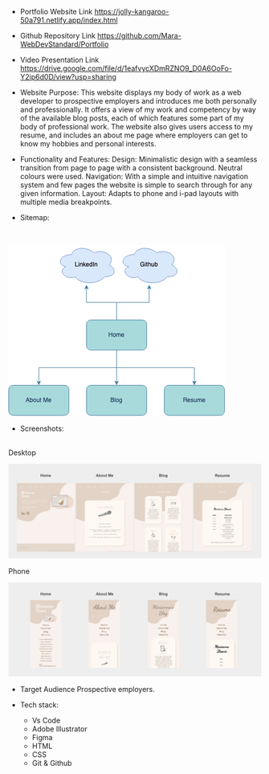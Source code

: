 * Portfolio Website Link
https://jolly-kangaroo-50a791.netlify.app/index.html

* Github Repository Link
https://github.com/Mara-WebDevStandard/Portfolio

* Video Presentation Link
https://drive.google.com/file/d/1eafvycXDmRZNO9_D0A6OoFo-Y2ip6d0D/view?usp=sharing

* Website Purpose:
This website displays my body of work as a web developer to prospective employers and introduces me both personally and professionally. It offers a view of my work and competency by way of the available blog posts, each of which features some part of my body of professional work. The website also gives users access to my resume, and includes an about me page where employers can get to know my hobbies and personal interests.

* Functionality and Features:
Design: Minimalistic design with a seamless transition from page to page with a consistent background. Neutral colours were used.
Navigation: With a simple and intuitive navigation system and few pages the website is simple to search through for any given information.
Layout: Adapts to phone and i-pad layouts with multiple media breakpoints.

* Sitemap:
<br /> 

![sitemap with 4 internal pages and 2 external links](/images/readme/sitemap.png)

* Screenshots:
<br /> 
Desktop

![desktop browser view of internal webpages](/images/readme/desktop.png)

Phone

![phone browser view of internal webpages](/images/readme/phone.png)

* Target Audience
Prospective employers.

* Tech stack:
    - Vs Code
    - Adobe Illustrator
    - Figma
    - HTML
    - CSS
    - Git & Github